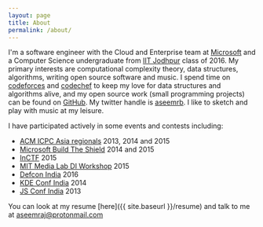 ```yaml
---
layout: page
title: About
permalink: /about/
---
```


I'm a software engineer with the Cloud and Enterprise team at [Microsoft](https://www.microsoft.com/) and a Computer Science undergraduate from [IIT Jodhpur](http://iitj.ac.in) class of 2016. My primary interests are computational complexity theory, data structures, algorithms, writing open source software and music. I spend time on [codeforces](http://codeforces.com/profile/scion) and [codechef](http://www.codechef.com/users/aseemraj) to keep my love for data structures and algorithms alive, and my open source work (small programming projects) can be found on [GitHub](http://github.com/aseemraj). My twitter handle is [aseemrb](http://twitter.com/aseemrb). I like to sketch and play with music at my leisure.

I have participated actively in some events and contests including:

- [ACM ICPC Asia regionals](https://icpc.baylor.edu/regionals) 2013, 2014 and 2015
- [Microsoft Build The Shield](http://buildtheshield.microsoft.com/) 2014 and 2015
- [InCTF](https://www.amrita.edu/event/amrita-inctf-2015) 2015
- [MIT Media Lab DI Workshop](http://india.media.mit.edu/) 2015
- [Defcon India](http://www.defconlucknow.in/) 2016
- [KDE Conf India](https://kde.in/conf/2014) 2014
- [JS Conf India](http://www.jschannel.com/) 2013

You can look at my resume [here]({{ site.baseurl }}/resume) and talk to me at [aseemraj@protonmail.com](mailto:aseemraj@protonmail.com)